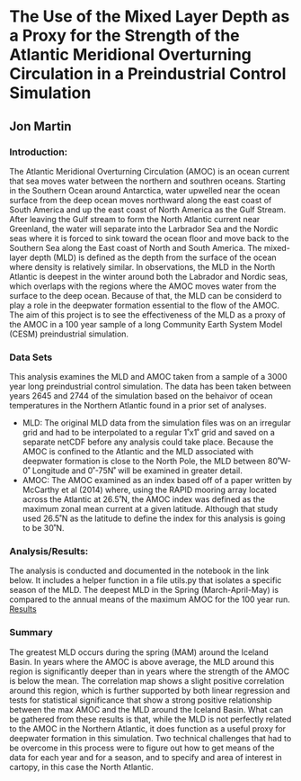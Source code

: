 # The Use of the Mixed Layer Depth as a Proxy for the Strength of the Atlantic Meridional Overturning Circulation in a Preindustrial Control Simulation

## Jon Martin  


### Introduction:
The Atlantic Meridional Overturning Circulation (AMOC) is an ocean current that sea moves water between the northern and southren oceans. Starting in the Southern Ocean around Antarctica, water upwelled near the ocean surface from the deep ocean moves northward along the east coast of South America and up the east coast of North America as the Gulf Stream. After leaving the Gulf stream to form the North Atlantic current near Greenland, the water will separate into the Larbrador Sea and the Nordic seas where it is forced to sink toward the ocean floor and move back to the Southern Sea along the East coast of North and South America. The mixed-layer depth (MLD) is defined as the depth from the surface of the ocean where density is relatively similar. In observations, the MLD in the North Atlantic is deepest in the winter around both the Labrador and Nordic seas, which overlaps with the regions where the AMOC moves water from the surface to the deep ocean. Because of that, the MLD can be considerd to play a role in the deepwater formation essential to the flow of the AMOC. The aim of this project is to see the effectiveness of the MLD as a proxy of the AMOC in a 100 year sample of a long Community Earth System Model (CESM) preindustrial simulation.


### Data Sets

This analysis examines the MLD and AMOC taken from a sample of a 3000 year long preindustrial control simulation. The data has been taken between years 2645 and 2744 of the simulation based on the behaivor of ocean temperatures in the Northern Atlantic found in a prior set of analyses.   
- MLD: The original MLD data from the simulation files was on an irregular grid and had to be interpolated to a regular 1˚x1˚ grid and saved on a separate netCDF before any analysis could take place. Because the AMOC is confined to the Atlantic and the MLD associated with deepwater formation is close to the North Pole, the MLD between 80˚W-0˚ Longitude and 0˚-75N˚ will be examined in greater detail.
- AMOC: The AMOC examined as an index based off of a paper written by McCarthy et al (2014) where, using the RAPID mooring array located across the Atlantic at 26.5˚N, the AMOC index was defined as the maximum zonal mean current at a given latitude. Although that study used 26.5˚N as the latitude to define the index for this analysis is going to be 30˚N.


### Analysis/Results:
The analysis is conducted and documented in the notebook in the link below. It includes a helper function in a file utils.py that isolates a specific season of the MLD. The deepest MLD in the Spring (March-April-May) is compared to the annual means of the maximum AMOC for the 100 year run.
[Results](https://github.com/jmar91/CLIM680/blob/master/Project.ipynb)

### Summary

The greatest MLD occurs during the spring (MAM) around the Iceland Basin. In years where the AMOC is above average, the MLD around this region is significantly deeper than in years where the strength of the AMOC is below the mean. The correlation map shows a slight positive correlation around this region, which is further supported by both linear regression and tests for statistical significance that show a strong positive relationship between the max AMOC and the MLD around the Iceland Basin.  What can be gathered from these results is that, while the MLD is not perfectly related to the AMOC in the Northern Atlantic, it does function as a useful proxy for deepwater formation in this simulation. Two technical challenges that had to be overcome in this process were to figure out how to get means of the data for each year and for a season, and to specify and area of interest in cartopy, in this case the North Atlantic.